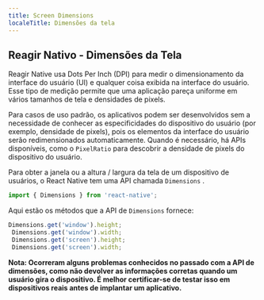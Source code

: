 ```yaml
---
title: Screen Dimensions
localeTitle: Dimensões da tela
---
```

## Reagir Nativo - Dimensões da Tela

Reagir Native usa Dots Per Inch (DPI) para medir o dimensionamento da interface do usuário (UI) e qualquer coisa exibida na interface do usuário. Esse tipo de medição permite que uma aplicação pareça uniforme em vários tamanhos de tela e densidades de pixels.

Para casos de uso padrão, os aplicativos podem ser desenvolvidos sem a necessidade de conhecer as especificidades do dispositivo do usuário (por exemplo, densidade de pixels), pois os elementos da interface do usuário serão redimensionados automaticamente. Quando é necessário, há APIs disponíveis, como o `PixelRatio` para descobrir a densidade de pixels do dispositivo do usuário.

Para obter a janela ou a altura / largura da tela de um dispositivo de usuários, o React Native tem uma API chamada `Dimensions` .

```js
import { Dimensions } from 'react-native'; 
```

Aqui estão os métodos que a API de `Dimensions` fornece:

```js
Dimensions.get('window').height; 
 Dimensions.get('window').width; 
 Dimensions.get('screen').height; 
 Dimensions.get('screen').width; 
```

**Nota: Ocorreram alguns problemas conhecidos no passado com a API de dimensões, como não devolver as informações corretas quando um usuário gira o dispositivo. É melhor certificar-se de testar isso em dispositivos reais antes de implantar um aplicativo.**